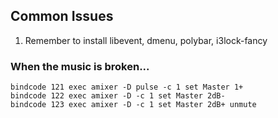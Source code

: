 ## Common Issues
1. Remember to install libevent, dmenu, polybar, i3lock-fancy

### When the music is broken...
```
bindcode 121 exec amixer -D pulse -c 1 set Master 1+
bindcode 122 exec amixer -D -c 1 set Master 2dB-
bindcode 123 exec amixer -D -c 1 set Master 2dB+ unmute
```

